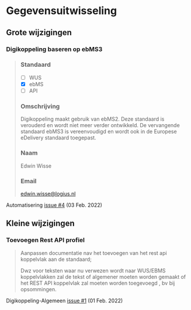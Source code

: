 # Gegevensuitwisseling
## Grote wijzigingen

### Digikoppeling baseren op ebMS3
>### Standaard
>
>- [ ] WUS
>- [X] ebMS
>- [ ] API
>
>### Omschrijving
>
>Digikoppeling maakt gebruik van ebMS2. Deze standaard is verouderd en wordt niet meer verder ontwikkeld. De vervangende standaard ebMS3 is vereenvoudigd en wordt ook in de Europese eDelivery standaard toegepast.
>
>### Naam
>
>Edwin Wisse
>
>### Email
>
>edwin.wisse@logius.nl

Automatisering [issue #4](https://github.com/Logius-standaarden/Automatisering/issues/4) (03 Feb. 2022)

## Kleine wijzigingen

### Toevoegen Rest API profiel
>Aanpassen documentatie nav het toevoegen van het rest api koppelvlak aan de standaard;
>
>Dwz voor teksten waar nu verwezen wordt naar WUS/EBMS koppelvlakken zal de tekst of algemener moeten worden gemaakt of het REST API koppelvlak zal moeten worden toegevoegd , bv bij opsommingen.

Digikoppeling-Algemeen [issue #1](https://github.com/Logius-standaarden/Digikoppeling-Algemeen/issues/1) (01 Feb. 2022)
